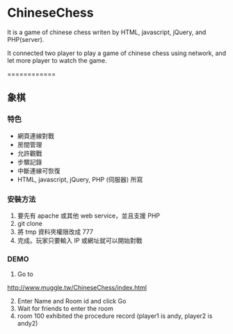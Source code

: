 ChineseChess
============

It is a game of chinese chess writen by HTML, javascript, jQuery, and PHP(server).

It connected two player to play a game of chinese chess using network, and let more player to watch the game.

============

## 象棋

### 特色

- 網頁連線對戰
- 房間管理
- 允許觀戰
- 步驟記錄
- 中斷連線可恢復
- HTML, javascript, jQuery, PHP (伺服器) 所寫

### 安裝方法

1. 要先有 apache 或其他 web service，並且支援 PHP
2. git clone
3. 將 tmp 資料夾權限改成 777
4. 完成。玩家只要輸入 IP 或網址就可以開始對戰

### DEMO

1. Go to

  http://www.muggle.tw/ChineseChess/index.html

2. Enter Name and Room id and click Go
3. Wait for friends to enter the room
4. room 100 exhibited the procedure record (player1 is andy, player2 is andy2)
